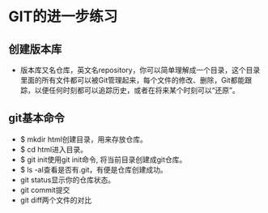 # GIT的进一步练习
## 创建版本库
* 版本库又名仓库，英文名repository，你可以简单理解成一个目录，这个目录里面的所有文件都可以被Git管理起来，每个文件的修改、删除，Git都能跟踪，以便任何时刻都可以追踪历史，或者在将来某个时刻可以“还原”。
## git基本命令
* $ mkdir html创建目录，用来存放仓库。
* $ cd html进入目录。
* $ git init使用git init命令, 将当前目录创建成git仓库。
* $ ls -al查看是否有.git，有便是仓库创建成功。
* git status显示你的仓库状态。
* git commit提交
* git diff两个文件的对比

